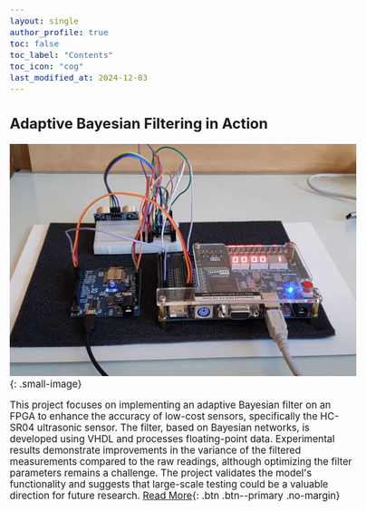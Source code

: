 ```yaml
---
layout: single
author_profile: true
toc: false
toc_label: "Contents"
toc_icon: "cog"
last_modified_at: 2024-12-03
---
```

<style type="text/css">

body{ /* Normal  */
      font-size: 17px;
  }

.author__avatar{
    padding-left:10%;
    padding-right:10%;
}

.author__name{
    /* margin-bottom: 20px; Adjust space after name */
    text-align: center;
}

.author__content{
    text-align: center;

}

.author__avatar img{
    max-width:100%;
}

.author__urls{
    padding-left: 15%;
}

.page__content p {
    margin-top: 1.5em;
    margin-bottom: 1.5em;
}

.page{
    padding-right: 0%;
    font-size: 15px;
}

strong {
    color: #616161;
}

.justify-text {
  text-align: justify;
}

.fa-rss {
  display: none;
}

.footer .fa-rss {
  display: none !important;
}

a[href="/feed.xml"] {
  display: none;
}

.small-image {
  width: 250px; /* Adjust the size as needed */
  height: auto; /* Maintain aspect ratio */
  float: left; /* Align to the left */
  margin-right: 1rem; /* Add spacing between image and text */
}

</style>


## Adaptive Bayesian Filtering in Action

![FPGA Image](/assets/images/fpga_image.png){: .small-image}

This project focuses on implementing an adaptive Bayesian filter on an FPGA to enhance the accuracy of low-cost sensors, specifically the HC-SR04 ultrasonic sensor. The filter, based on Bayesian networks, is developed using VHDL and processes floating-point data. Experimental results demonstrate improvements in the variance of the filtered measurements compared to the raw readings, although optimizing the filter parameters remains a challenge. The project validates the model's functionality and suggests that large-scale testing could be a valuable direction for future research. [Read More](/_pages/working_papers/adaptive-bayesian-filter/){: .btn .btn--primary .no-margin}
